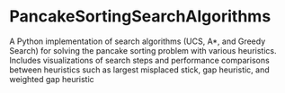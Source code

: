 # PancakeSortingSearchAlgorithms
A Python implementation of search algorithms (UCS, A*, and Greedy Search) for solving the pancake sorting problem with various heuristics. Includes visualizations of search steps and performance comparisons between heuristics such as largest misplaced stick, gap heuristic, and weighted gap heuristic
